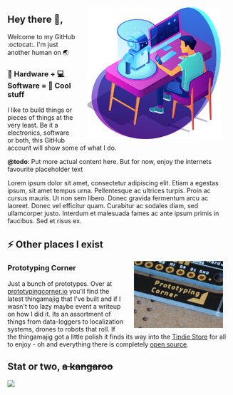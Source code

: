 <p><img src="https://github.com/jedhodson/jedhodson/raw/master/image-or-two/robotics_1.png" align="right" width=300 style="padding: 0 25px"></p>

## Hey there 👋,
Welcome to my GitHub :octocat:. I'm just another human on 🌏

### 🔨 Hardware + 💻 Software = 🤖 Cool stuff

I like to build things or pieces of things at the very least. Be it a electronics, software or both, this GitHub account will show some of what I do. 

**@todo**: Put more actual content here. But for now, enjoy the internets favourite placeholder text  

Lorem ipsum dolor sit amet, consectetur adipiscing elit. Etiam a egestas ipsum, sit amet tempus urna. Pellentesque ac ultrices turpis. Proin ac cursus mauris. Ut non sem libero. Donec gravida fermentum arcu ac laoreet. Donec vel efficitur quam. Curabitur ac sodales diam, sed ullamcorper justo. Interdum et malesuada fames ac ante ipsum primis in faucibus. Sed et risus ex. 

## ⚡ Other places I exist
<p><img src="https://github.com/jedhodson/jedhodson/raw/master/image-or-two/prototypingcorner_focus.JPG" align="right" width=200 style="padding: 0 20px" /></p>

### Prototyping Corner
Just a bunch of prototypes. Over at [prototypingcorner.io](https://prototypingcorner.io) you'll find the latest thingamajig that I've built and if I wasn't too lazy maybe event a writeup on how I did it. Its an assortment of things from data-loggers to localization systems, drones to robots that roll. If the thingamajig got a little polish it finds its way into the [Tindie Store](https://www.tindie.com/stores/prototyping-corner/) for all to enjoy - oh and everything there is completely [open source](https://github.com/prototyping-corner).


## Stat or two, ~~a kangaroo~~
<img src="https://github-readme-stats.vercel.app/api?username=jedhodson&count_private=true&show_icons=true&theme=dark&hide_title=true" align="left">
